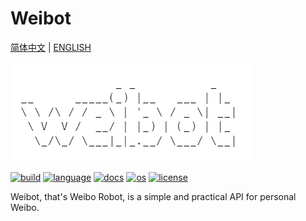 # Weibot

[简体中文](https://github.com/MarkoXyz/weibot/blob/main/README.md) | [ENGLISH](https://github.com/MarkoXyz/weibot/blob/main/README_EN.md)

[![logo](https://raw.githubusercontent.com/MarkoXyz/weibot/main/ext/logo.png)]()

[![build](https://img.shields.io/github/workflow/status/MarkoXyz/weibot/build)]()
[![language](https://img.shields.io/badge/python-3.5+-blue)]()
[![docs](https://img.shields.io/readthedocs/weibot)]()
[![os](https://img.shields.io/badge/os-linux,win,mac-green.svg)]()
[![license](https://img.shields.io/badge/license-Apache2.0-orange.svg)]()

Weibot, that's Weibo Robot, is a simple and practical API for personal Weibo.